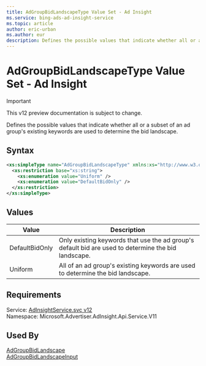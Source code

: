```yaml
---
title: AdGroupBidLandscapeType Value Set - Ad Insight
ms.service: bing-ads-ad-insight-service
ms.topic: article
author: eric-urban
ms.author: eur
description: Defines the possible values that indicate whether all or a subset of an ad group's existing keywords are used to determine the bid landscape.
---
```

# AdGroupBidLandscapeType Value Set - Ad Insight

> [!IMPORTANT]
> This v12 preview documentation is subject to change.

Defines the possible values that indicate whether all or a subset of an ad group's existing keywords are used to determine the bid landscape.

## Syntax
```xml
<xs:simpleType name="AdGroupBidLandscapeType" xmlns:xs="http://www.w3.org/2001/XMLSchema">
  <xs:restriction base="xs:string">
    <xs:enumeration value="Uniform" />
    <xs:enumeration value="DefaultBidOnly" />
  </xs:restriction>
</xs:simpleType>
```

## <a name="values"></a>Values

|Value|Description|
|-----------|---------------|
|<a name="defaultbidonly"></a>DefaultBidOnly|Only existing keywords that use the ad group's default bid are used to determine the bid landscape.|
|<a name="uniform"></a>Uniform|All of an ad group's existing keywords are used to determine the bid landscape.|

## Requirements
Service: [AdInsightService.svc v12](https://adinsight.api.bingads.microsoft.com/Api/Advertiser/AdInsight/v11/AdInsightService.svc)  
Namespace: Microsoft.Advertiser.AdInsight.Api.Service.V11  

## Used By
[AdGroupBidLandscape](adgroupbidlandscape.md)  
[AdGroupBidLandscapeInput](adgroupbidlandscapeinput.md)  
